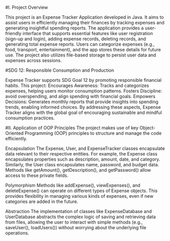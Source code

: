 #I. Project Overview

This project is an Expense Tracker Application developed in Java. It aims to assist users in efficiently managing their finances by tracking expenses and generating insightful spending reports. The application provides a user-friendly interface that supports essential features like user registration (sign-up and login), adding expense records, deleting records, and generating total expense reports.
Users can categorize expenses (e.g., food, transport, entertainment), and the app stores these details for future use. The project also utilizes file-based storage to persist user data and expenses across sessions.

#SDG 12: Responsible Consumption and Production

Expense Tracker supports SDG Goal 12 by promoting responsible financial habits. 
This project: 
Encourages Awareness: Tracks and categorizes expenses, helping users monitor consumption patterns.
Fosters Discipline: avoid overspending, and align spending with financial goals.
Empowers Decisions: Generates monthly reports that provide insights into spending trends, enabling informed choices.
By addressing these aspects, Expense Tracker aligns with the global goal of encouraging sustainable and mindful consumption practices.

#II. Application of OOP Principles
The project makes use of key Object-Oriented Programming (OOP) principles to structure and manage the code efficiently.

Encapsulation
The Expense, User, and ExpenseTracker classes encapsulate data relevant to their respective entities. For example, the Expense class encapsulates properties such as description, amount, date, and category. Similarly, the User class encapsulates name, password, and budget data.
Methods like getAmount(), getDescription(), and getPassword() allow access to these private fields.

Polymorphism
Methods like addExpense(), viewExpenses(), and deleteExpense() can operate on different types of Expense objects. This provides flexibility in managing various kinds of expenses, even if new categories are added in the future.

Abstraction
The implementation of classes like ExpenseDatabase and UserDatabase abstracts the complex logic of saving and retrieving data from files, allowing the user to interact with simple methods (e.g., saveUser(), loadUsers()) without worrying about the underlying file operations.

